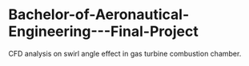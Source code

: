 # Bachelor-of-Aeronautical-Engineering---Final-Project
CFD analysis on swirl angle effect in gas turbine combustion  chamber.

